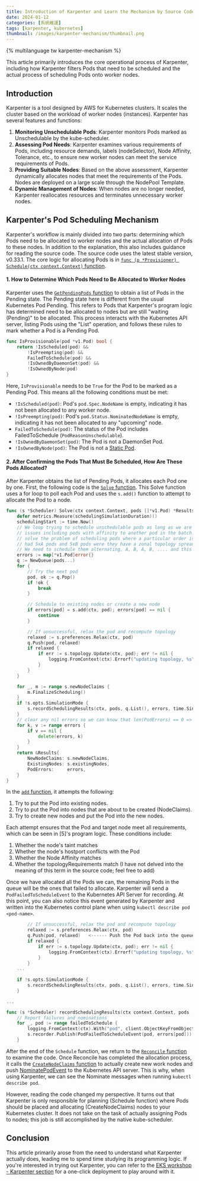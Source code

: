 ```yaml
---
title: Introduction of Karpenter and Learn the Mechanism by Source Code
date: 2024-01-12
categories: [系統維運]
tags: [karpenter, kubernetes]
thumbnail: /images/karpenter-mechanism/thumbnail.png
---
```


{% multilanguage tw karpenter-mechanism %}

This article primarily introduces the core operational process of Karpenter, including how Karpenter filters Pods that need to be scheduled and the actual process of scheduling Pods onto worker nodes.

<!-- more -->

## Introduction

Karpenter is a tool designed by AWS for Kubernetes clusters. It scales the cluster based on the workload of worker nodes (instances). Karpenter has several features and functions:

1. **Monitoring Unschedulable Pods**: Karpenter monitors Pods marked as Unschedulable by the kube-scheduler.
2. **Assessing Pod Needs**: Karpenter examines various requirements of Pods, including resource demands, labels (nodeSelector), Node Affinity, Tolerance, etc., to ensure new worker nodes can meet the service requirements of Pods.
3. **Providing Suitable Nodes**: Based on the above assessment, Karpenter dynamically allocates nodes that meet the requirements of the Pods. Nodes are deployed on a large scale through the NodePool Template.
4. **Dynamic Management of Nodes**: When nodes are no longer needed, Karpenter reallocates resources and terminates unnecessary worker nodes.

## Karpenter's Pod Scheduling Mechanism

Karpenter's workflow is mainly divided into two parts: determining which Pods need to be allocated to worker nodes and the actual allocation of Pods to these nodes. In addition to the explanation, this also includes guidance for reading the source code. The source code uses the latest stable version, v0.33.1. The core logic for allocating Pods is in [`func (p *Provisioner) Schedule(ctx context.Context)` function](https://github.com/kubernetes-sigs/karpenter/blob/v0.33.1/pkg/controllers/provisioning/provisioner.go#L296-L337).

#### 1. How to Determine Which Pods Need to Be Allocated to Worker Nodes

Karpenter uses the [`GetPendingPods` function](https://github.com/kubernetes-sigs/karpenter/blob/v0.33.1/pkg/controllers/provisioning/provisioner.go#L154-L176) to obtain a list of Pods in the Pending state. The Pending state here is different from the usual Kubernetes Pod Pending. This refers to Pods that Karpenter's program logic has determined need to be allocated to nodes but are still "waiting (Pending)" to be allocated. This process interacts with the Kubernetes API server, listing Pods using the "List" operation, and follows these rules to mark whether a Pod is a Pending Pod.

```go
func IsProvisionable(pod *v1.Pod) bool {
	return !IsScheduled(pod) &&
		!IsPreempting(pod) &&
		FailedToSchedule(pod) &&
		!IsOwnedByDaemonSet(pod) &&
		!IsOwnedByNode(pod)
}
```


Here, `IsProvisionable` needs to be `True` for the Pod to be marked as a Pending Pod. This means all the following conditions must be met:

- `!IsScheduled(pod)`: Pod's `pod.Spec.NodeName` is empty, indicating it has not been allocated to any worker node.
- `!IsPreempting(pod)`: Pod's `pod.Status.NominatedNodeName` is empty, indicating it has not been allocated to any "upcoming" node.
- `FailedToSchedule(pod)`: The status of the Pod includes FailedToSchedule (`PodReasonUnschedulable`).
- `!IsOwnedByDaemonSet(pod)`: The Pod is not a DaemonSet Pod.
- `!IsOwnedByNode(pod)`: The Pod is not a [Static Pod](https://kubernetes.io/docs/tasks/configure-pod-container/static-pod/).


#### 2. After Confirming the Pods That Must Be Scheduled, How Are These Pods Allocated?

After Karpenter obtains the list of Pending Pods, it allocates each Pod one by one. First, the following code is the [`Solve` function](https://github.com/kubernetes-sigs/karpenter/blob/v0.33.1/pkg/controllers/provisioning/scheduling/scheduler.go#L138-L187). This Solve function uses a for loop to poll each Pod and uses the `s.add()` function to attempt to allocate the Pod to a node.

```go
func (s *Scheduler) Solve(ctx context.Context, pods []*v1.Pod) *Results {
	defer metrics.Measure(schedulingSimulationDuration)()
	schedulingStart := time.Now()
	// We loop trying to schedule unschedulable pods as long as we are making progress.  This solves a few
	// issues including pods with affinity to another pod in the batch. We could topo-sort to solve this, but it wouldn't
	// solve the problem of scheduling pods where a particular order is needed to prevent a max-skew violation. E.g. if we
	// had 5xA pods and 5xB pods were they have a zonal topology spread, but A can only go in one zone and B in another.
	// We need to schedule them alternating, A, B, A, B, .... and this solution also solves that as well.
	errors := map[*v1.Pod]error{}
	q := NewQueue(pods...)
	for {
		// Try the next pod
		pod, ok := q.Pop()
		if !ok {
			break
		}

		// Schedule to existing nodes or create a new node
		if errors[pod] = s.add(ctx, pod); errors[pod] == nil {
			continue
		}

		// If unsuccessful, relax the pod and recompute topology
		relaxed := s.preferences.Relax(ctx, pod)
		q.Push(pod, relaxed)
		if relaxed {
			if err := s.topology.Update(ctx, pod); err != nil {
				logging.FromContext(ctx).Errorf("updating topology, %s", err)
			}
		}
	}

	for _, m := range s.newNodeClaims {
		m.FinalizeScheduling()
	}
	if !s.opts.SimulationMode {
		s.recordSchedulingResults(ctx, pods, q.List(), errors, time.Since(schedulingStart))
	}
	// clear any nil errors so we can know that len(PodErrors) == 0 => all pods scheduled
	for k, v := range errors {
		if v == nil {
			delete(errors, k)
		}
	}
	return &Results{
		NewNodeClaims: s.newNodeClaims,
		ExistingNodes: s.existingNodes,
		PodErrors:     errors,
	}
}
```

In the [`add` function](https://github.com/kubernetes-sigs/karpenter/blob/v0.33.1/pkg/controllers/provisioning/scheduling/scheduler.go#L236-L283), it attempts the following:

1. Try to put the Pod into existing nodes.
2. Try to put the Pod into nodes that are about to be created (NodeClaims).
3. Try to create new nodes and put the Pod into the new nodes.

Each attempt ensures that the Pod and target node meet all requirements, which can be seen in [5]'s program logic. These conditions include:

1. Whether the node's taint matches
2. Whether the node's hostport conflicts with the Pod
3. Whether the Node Affinity matches
4. Whether the topologyRequirements match (I have not delved into the meaning of this term in the source code; feel free to add)


Once we have allocated all the Pods we can, the remaining Pods in the queue will be the ones that failed to allocate. Karpenter will send a `PodFailedToScheduleEvent` to the Kubernetes API Server for recording. At this point, you can also notice this event generated by Karpenter and written into the Kubernetes control plane when using `kubectl describe pod <pod-name>`.

```go
		// If unsuccessful, relax the pod and recompute topology
		relaxed := s.preferences.Relax(ctx, pod)
		q.Push(pod, relaxed)   <------ Push the Pod back into the queue
		if relaxed {
			if err := s.topology.Update(ctx, pod); err != nil {
				logging.FromContext(ctx).Errorf("updating topology, %s", err)
			}
		}
	...
	
	if !s.opts.SimulationMode {
		s.recordSchedulingResults(ctx, pods, q.List(), errors, time.Since(schedulingStart))    <---- Calls recordSchedulingResults to write q.List(), the Pods that failed to allocate, into PodFailedToScheduleEvent
	}

...

func (s *Scheduler) recordSchedulingResults(ctx context.Context, pods []*v1.Pod, failedToSchedule []*v1.Pod, errors map[*v1.Pod]error, schedulingDuration time.Duration) {
	// Report failures and nominations
	for _, pod := range failedToSchedule {
		logging.FromContext(ctx).With("pod", client.ObjectKeyFromObject(pod)).Errorf("Could not schedule pod, %s", errors[pod])
		s.recorder.Publish(PodFailedToScheduleEvent(pod, errors[pod]))  <---- Publish the event
	}
```

After the end of the `Schedule` function, we return to the [`Reconcile` function](https://github.com/kubernetes-sigs/karpenter/blob/v0.33.1/pkg/controllers/provisioning/provisioner.go#L112-L135) to examine the code. Once Reconcile has completed the allocation process, it calls the [`CreateNodeClaims` function](https://github.com/kubernetes-sigs/karpenter/blob/v0.33.1/pkg/controllers/provisioning/provisioner.go#L139-L152) to actually create new work nodes and push [NominatePodEvent](https://github.com/kubernetes-sigs/karpenter/blob/v0.33.1/pkg/controllers/provisioning/provisioner.go#L360-L362) to the Kubernetes API server. This is why, when using Karpenter, we can see the Nominate messages when running `kubectl describe pod`.

However, reading the code changed my perspective. It turns out that Karpenter is only responsible for planning (Schedule function) where Pods should be placed and allocating (CreateNodeClaims) nodes to your Kubernetes cluster. It does not take on the task of actually assigning Pods to nodes; this job is still accomplished by the native kube-scheduler.

## Conclusion

This article primarily arose from the need to understand what Karpenter actually does, leading me to spend time studying its programming logic. If you're interested in trying out Karpenter, you can refer to the [EKS workshop - Karpenter section](https://www.eksworkshop.com/docs/autoscaling/compute/karpenter/) for a one-click deployment to play around with it.

